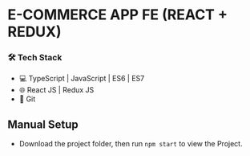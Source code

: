 # E-COMMERCE APP FE (REACT + REDUX)

### 🛠️ Tech Stack

-   💻 TypeScript | JavaScript | ES6 | ES7
-   🌐 React JS | Redux JS
-   🔧 Git

## Manual Setup

-   Download the project folder, then run `npm start` to view the Project.
